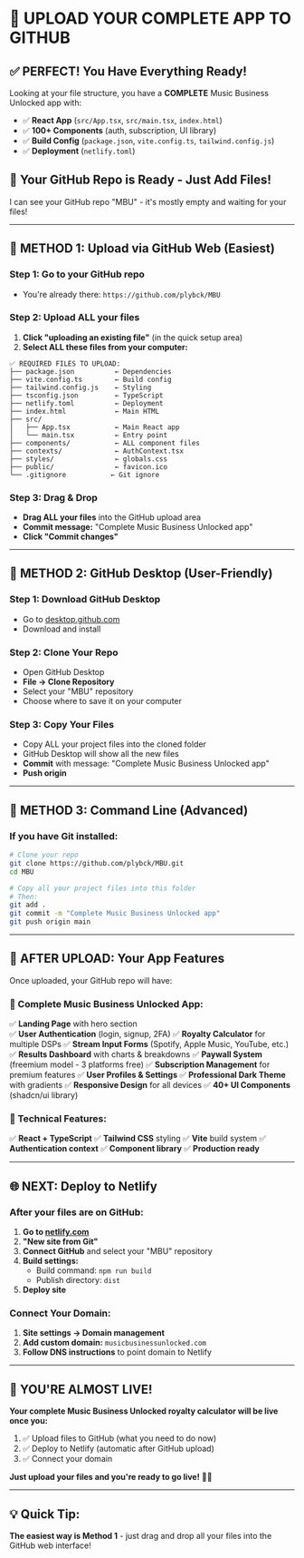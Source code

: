 # 🚀 UPLOAD YOUR COMPLETE APP TO GITHUB

## ✅ **PERFECT! You Have Everything Ready!**

Looking at your file structure, you have a **COMPLETE** Music Business Unlocked app with:

- ✅ **React App** (`src/App.tsx`, `src/main.tsx`, `index.html`)
- ✅ **100+ Components** (auth, subscription, UI library)
- ✅ **Build Config** (`package.json`, `vite.config.ts`, `tailwind.config.js`)
- ✅ **Deployment** (`netlify.toml`)

## 🎯 **Your GitHub Repo is Ready - Just Add Files!**

I can see your GitHub repo "MBU" - it's mostly empty and waiting for your files!

---

## 🚀 **METHOD 1: Upload via GitHub Web (Easiest)**

### **Step 1: Go to your GitHub repo**

- You're already there: `https://github.com/plybck/MBU`

### **Step 2: Upload ALL your files**

1. **Click "uploading an existing file"** (in the quick setup area)
2. **Select ALL these files from your computer:**

```
✅ REQUIRED FILES TO UPLOAD:
├── package.json          ← Dependencies
├── vite.config.ts        ← Build config
├── tailwind.config.js    ← Styling
├── tsconfig.json         ← TypeScript
├── netlify.toml          ← Deployment
├── index.html            ← Main HTML
├── src/
│   ├── App.tsx           ← Main React app
│   └── main.tsx          ← Entry point
├── components/           ← ALL component files
├── contexts/             ← AuthContext.tsx
├── styles/               ← globals.css
├── public/               ← favicon.ico
└── .gitignore           ← Git ignore
```

### **Step 3: Drag & Drop**

- **Drag ALL your files** into the GitHub upload area
- **Commit message:** "Complete Music Business Unlocked app"
- **Click "Commit changes"**

---

## 🚀 **METHOD 2: GitHub Desktop (User-Friendly)**

### **Step 1: Download GitHub Desktop**

- Go to [desktop.github.com](https://desktop.github.com)
- Download and install

### **Step 2: Clone Your Repo**

- Open GitHub Desktop
- **File → Clone Repository**
- Select your "MBU" repository
- Choose where to save it on your computer

### **Step 3: Copy Your Files**

- Copy ALL your project files into the cloned folder
- GitHub Desktop will show all the new files
- **Commit** with message: "Complete Music Business Unlocked app"
- **Push origin**

---

## 🚀 **METHOD 3: Command Line (Advanced)**

### **If you have Git installed:**

```bash
# Clone your repo
git clone https://github.com/plybck/MBU.git
cd MBU

# Copy all your project files into this folder
# Then:
git add .
git commit -m "Complete Music Business Unlocked app"
git push origin main
```

---

## 🎯 **AFTER UPLOAD: Your App Features**

Once uploaded, your GitHub repo will have:

### **🎵 Complete Music Business Unlocked App:**

✅ **Landing Page** with hero section  
✅ **User Authentication** (login, signup, 2FA)
✅ **Royalty Calculator** for multiple DSPs
✅ **Stream Input Forms** (Spotify, Apple Music, YouTube, etc.)
✅ **Results Dashboard** with charts & breakdowns
✅ **Paywall System** (freemium model - 3 platforms free)
✅ **Subscription Management** for premium features
✅ **User Profiles & Settings**
✅ **Professional Dark Theme** with gradients
✅ **Responsive Design** for all devices
✅ **40+ UI Components** (shadcn/ui library)

### **🔧 Technical Features:**

✅ **React + TypeScript**
✅ **Tailwind CSS** styling
✅ **Vite** build system
✅ **Authentication context**
✅ **Component library**
✅ **Production ready**

---

## 🌐 **NEXT: Deploy to Netlify**

### **After your files are on GitHub:**

1. **Go to [netlify.com](https://netlify.com)**
2. **"New site from Git"**
3. **Connect GitHub** and select your "MBU" repository
4. **Build settings:**
   - Build command: `npm run build`
   - Publish directory: `dist`
5. **Deploy site**

### **Connect Your Domain:**

1. **Site settings → Domain management**
2. **Add custom domain:** `musicbusinessunlocked.com`
3. **Follow DNS instructions** to point domain to Netlify

---

## 🎉 **YOU'RE ALMOST LIVE!**

**Your complete Music Business Unlocked royalty calculator will be live once you:**

1. ✅ Upload files to GitHub (what you need to do now)
2. ✅ Deploy to Netlify (automatic after GitHub upload)
3. ✅ Connect your domain

**Just upload your files and you're ready to go live!** 🚀🎵

---

## 💡 **Quick Tip:**

**The easiest way is Method 1** - just drag and drop all your files into the GitHub web interface!